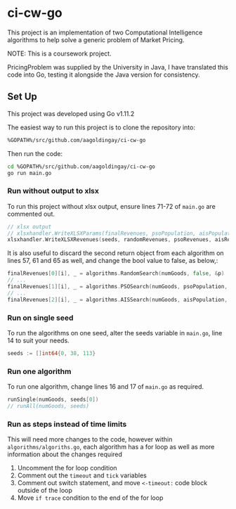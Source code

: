 # ci-cw-go
This project is an implementation of two Computational Intelligence algorithms to help solve a generic problem of Market Pricing.

NOTE: This is a coursework project.

PricingProblem was supplied by the University in Java, I have translated this code into Go, testing it alongside the Java version for consistency.

## Set Up
This project was developed using Go v1.11.2

The easiest way to run this project is to clone the repository into: 
```bash 
%GOPATH%/src/github.com/aagoldingay/ci-cw-go
```

Then run the code:

```bash 
cd %GOPATH%/src/github.com/aagoldingay/ci-cw-go
go run main.go
```

### Run without output to xlsx
To run this project without xlsx output, ensure lines 71-72 of `main.go` are commented out.
```go
// xlsx output
// xlsxhandler.WriteXLSXParams(finalRevenues, psoPopulation, aisPopulation, aisReplacement, aisClonesFactor)
xlsxhandler.WriteXLSXRevenues(seeds, randomRevenues, psoRevenues, aisRevenues)
```
It is also useful to discard the second return object from each algorithm on lines 57, 61 and 65 as well,  and change the bool value to false, as below,:
```go
finalRevenues[0][i], _ = algorithms.RandomSearch(numGoods, false, &p)
// ...
finalRevenues[1][i], _ = algorithms.PSOSearch(numGoods, psoPopulation, false, &p)
// ...
finalRevenues[2][i], _ = algorithms.AISSearch(numGoods, aisPopulation, aisReplacement, aisClonesFactor, false, &p)
```

### Run on single seed
To run the algorithms on one seed, alter the seeds variable in `main.go`, line 14 to suit your needs.
```go
seeds := []int64{0, 38, 113}
```

### Run one algorithm
To run one algorithm, change lines 16 and 17 of `main.go` as required.
```go
runSingle(numGoods, seeds[0])
// runAll(numGoods, seeds)
```

### Run as steps instead of time limits
This will need more changes to the code, however within `algorithms/algoriths.go`, each algorithm has a for loop as well as more information about the changes required
1. Uncomment the for loop condition
2. Comment out the `timeout` and `tick` variables
3. Comment out switch statement, and move `<-timeout:` code block outside of the loop
4. Move `if trace` condition to the end of the for loop